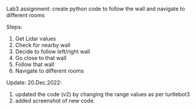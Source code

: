 Lab3 assignment: create python code to follow the wall and navigate to different rooms

Steps: 
1) Get Lidar values
2) Check for nearby wall
3) Decide to follow left/right wall
4) Go close to that wall
5) Follow that wall
6) Navigate to different rooms

Update: 20.Dec.2022:
1) updated the code (v2) by changing the range values as per turtlebot3
2) added screenshot of new code.